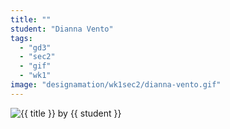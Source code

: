 ```yaml
---
title: ""
student: "Dianna Vento"
tags:
  - "gd3"
  - "sec2"
  - "gif"
  - "wk1"
image: "designamation/wk1sec2/dianna-vento.gif"
---
```


<img src="{{urls.media}}/{{ image }}" alt="{{ title }}"/>
by {{ student }}

